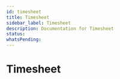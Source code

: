 ```yaml
---
id: timesheet
title: Timesheet
sidebar_label: Timesheet
description: Documentation for Timesheet
status: 
whatsPending: 
---
```


# Timesheet

